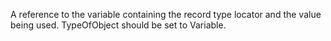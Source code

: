 A reference to the variable containing the record type locator and the value being used. TypeOfObject should be set to Variable.